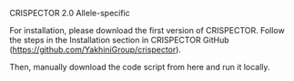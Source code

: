 CRISPECTOR 2.0 Allele-specific


For installation, please download the first version of CRISPECTOR.
Follow the steps in the Installation section in CRISPECTOR GitHub (https://github.com/YakhiniGroup/crispector).

Then, manually download the code script from here and run it locally.
